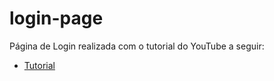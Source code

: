 # login-page

Página de Login realizada com o tutorial do YouTube a seguir:

* [Tutorial](https://youtu.be/69-WfrVBli8)

